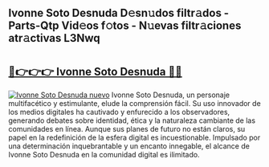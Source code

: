 ## Ivonne Soto Desnuda D𝚎sn𝚞dos filtr𝚊dos - Parts-Qtp Vid𝚎os f𝚘tos - N𝚞evas filtr𝚊ciones atr𝚊ctivas L3Nwq

# <h2><a href="http://mbag5g.tromn.icu/?c=Ivonne+Soto+Desnuda">🔗👉👉👉 Ivonne Soto Desnuda 🔗🔗</a></h2>

[![Ivonne Soto Desnuda nuevo](https://i.imgur.com/pEAQMta.gif)](http://mbag5g.tromn.icu/?c=Ivonne+Soto+Desnuda)
Ivonne Soto Desnuda, un personaje multifacético y estimulante, elude la comprensión fácil. Su uso innovador de los medios digitales ha cautivado y enfurecido a los observadores, generando debates sobre identidad, ética y la naturaleza cambiante de las comunidades en línea. Aunque sus planes de futuro no están claros, su papel en la redefinición de la esfera digital es incuestionable. Impulsado por una determinación inquebrantable y un encanto innegable, el alcance de Ivonne Soto Desnuda en la comunidad digital es ilimitado.
